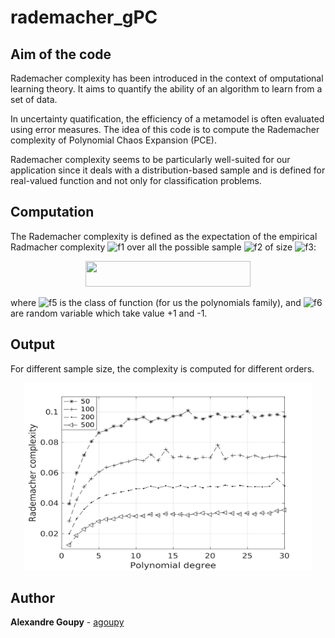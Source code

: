 # rademacher_gPC

## Aim of the code

Rademacher complexity has been introduced in the context of omputational learning theory. It aims to quantify the ability of an algorithm to learn from a set of data. 

In uncertainty quatification, the efficiency of a metamodel is often evaluated using error measures. The idea of this code is to compute the Rademacher complexity of Polynomial Chaos Expansion (PCE).

Rademacher complexity seems to be particularly well-suited for our application since it deals with a distribution-based sample and is defined for real-valued function and not only for classification problems.

## Computation

The Rademacher complexity is defined as the expectation of the empirical Radmacher complexity ![f1] over all the possible sample ![f2] of size ![f3]:

<p align="center">
<img width="264" height="41" src="http://chart.apis.google.com/chart?cht=tx&chl=\hat{R}_m(\mathcal{F})=\mathbb{E}_\sigma\left[\sup_{f\in\mathcal{F}}\left(\sum_{i=1}^m\sigma_if(z_i)\right)\right]">
</p>

where ![f5] is the class of function (for us the polynomials family), and ![f6] are random variable which take value +1 and -1.

## Output

For different sample size, the complexity is computed for different orders.

<p align="center">
  <img width="460" height="300" src="https://github.com/agoupy/rademacher_gPC/blob/master/complexities.png">
</p>

## Author

**Alexandre Goupy** - [agoupy](https://github.com/agoupy)


[f1]: http://chart.apis.google.com/chart?cht=tx&chl=\hat{R}_m
[f2]: http://chart.apis.google.com/chart?cht=tx&chl=\mathcal{S}
[f3]: http://chart.apis.google.com/chart?cht=tx&chl=m
[f4]: http://chart.apis.google.com/chart?cht=tx&chl=\hat{R}_m(\mathcal{F})=\mathbb{E}_\sigma\left[\sup_{f\in\mathcal{F}}\left(\sum_{i=1}^m\sigma_if(z_i)\right)\right]
[f5]: http://chart.apis.google.com/chart?cht=tx&chl=\mathcal{F}
[f6]: http://chart.apis.google.com/chart?cht=tx&chl=\sigma_i

 
